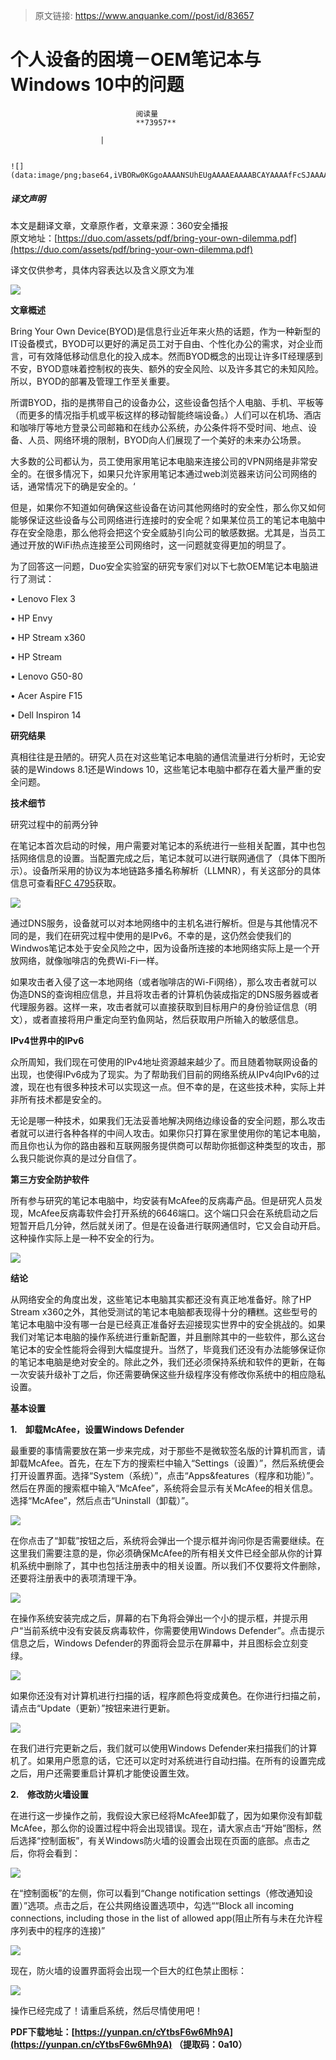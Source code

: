 > 原文链接: https://www.anquanke.com//post/id/83657 


# 个人设备的困境－OEM笔记本与Windows 10中的问题


                                阅读量   
                                **73957**
                            
                        |
                        
                                                                                                                                    ![](data:image/png;base64,iVBORw0KGgoAAAANSUhEUgAAAAEAAAABCAYAAAAfFcSJAAAAAXNSR0IArs4c6QAAAARnQU1BAACxjwv8YQUAAAAJcEhZcwAADsQAAA7EAZUrDhsAAAANSURBVBhXYzh8+PB/AAffA0nNPuCLAAAAAElFTkSuQmCC)
                                                                                            



##### 译文声明

本文是翻译文章，文章原作者，文章来源：360安全播报
                                <br>原文地址：[https://duo.com/assets/pdf/bring-your-own-dilemma.pdf](https://duo.com/assets/pdf/bring-your-own-dilemma.pdf)

译文仅供参考，具体内容表达以及含义原文为准



[![](https://p3.ssl.qhimg.com/t0168416c9c5fefa421.jpg)](https://p3.ssl.qhimg.com/t0168416c9c5fefa421.jpg)

**文章概述**

Bring Your Own Device(BYOD)是信息行业近年来火热的话题，作为一种新型的IT设备模式，BYOD可以更好的满足员工对于自由、个性化办公的需求，对企业而言，可有效降低移动信息化的投入成本。然而BYOD概念的出现让许多IT经理感到不安，BYOD意味着控制权的丧失、额外的安全风险、以及许多其它的未知风险。所以，BYOD的部署及管理工作至关重要。

所谓BYOD，指的是携带自己的设备办公，这些设备包括个人电脑、手机、平板等（而更多的情况指手机或平板这样的移动智能终端设备。）人们可以在机场、酒店和咖啡厅等地方登录公司邮箱和在线办公系统，办公条件将不受时间、地点、设备、人员、网络环境的限制，BYOD向人们展现了一个美好的未来办公场景。

大多数的公司都认为，员工使用家用笔记本电脑来连接公司的VPN网络是非常安全的。在很多情况下，如果只允许家用笔记本通过web浏览器来访问公司网络的话，通常情况下的确是安全的。‘

但是，如果你不知道如何确保这些设备在访问其他网络时的安全性，那么你又如何能够保证这些设备与公司网络进行连接时的安全呢？如果某位员工的笔记本电脑中存在安全隐患，那么他将会把这个安全威胁引向公司的敏感数据。尤其是，当员工通过开放的WiFi热点连接至公司网络时，这一问题就变得更加的明显了。

为了回答这一问题，Duo安全实验室的研究专家们对以下七款OEM笔记本电脑进行了测试：

• Lenovo Flex 3

• HP Envy

• HP Stream x360

• HP Stream

• Lenovo G50-80

• Acer Aspire F15 

• Dell Inspiron 14

**研究结果**

真相往往是丑陋的。研究人员在对这些笔记本电脑的通信流量进行分析时，无论安装的是Windows 8.1还是Windows 10，这些笔记本电脑中都存在着大量严重的安全问题。

**技术细节**

研究过程中的前两分钟

在笔记本首次启动的时候，用户需要对笔记本的系统进行一些相关配置，其中也包括网络信息的设置。当配置完成之后，笔记本就可以进行联网通信了（具体下图所示）。设备所采用的协议为本地链路多播名称解析（LLMNR），有关这部分的具体信息可查看[RFC 4795](https://tools.ietf.org/rfc/rfc4795.txt)获取。

[![](https://p0.ssl.qhimg.com/t01c1576e00f14aca5d.png)](https://p0.ssl.qhimg.com/t01c1576e00f14aca5d.png)

通过DNS服务，设备就可以对本地网络中的主机名进行解析。但是与其他情况不同的是，我们在研究过程中使用的是IPv6。不幸的是，这仍然会使我们的Windwos笔记本处于安全风险之中，因为设备所连接的本地网络实际上是一个开放网络，就像咖啡店的免费Wi-Fi一样。

如果攻击者入侵了这一本地网络（或者咖啡店的Wi-Fi网络），那么攻击者就可以伪造DNS的查询相应信息，并且将攻击者的计算机伪装成指定的DNS服务器或者代理服务器。这样一来，攻击者就可以直接获取到目标用户的身份验证信息（明文），或者直接将用户重定向至钓鱼网站，然后获取用户所输入的敏感信息。

**IPv4世界中的IPv6**

众所周知，我们现在可使用的IPv4地址资源越来越少了。而且随着物联网设备的出现，也使得IPv6成为了现实。为了帮助我们目前的网络系统从IPv4向IPv6的过渡，现在也有很多种技术可以实现这一点。但不幸的是，在这些技术种，实际上并非所有技术都是安全的。

无论是哪一种技术，如果我们无法妥善地解决网络边缘设备的安全问题，那么攻击者就可以进行各种各样的中间人攻击。如果你只打算在家里使用你的笔记本电脑，而且你也认为你的路由器和互联网服务提供商可以帮助你抵御这种类型的攻击，那么我只能说你真的是过分自信了。

**第三方安全防护软件**

所有参与研究的笔记本电脑中，均安装有McAfee的反病毒产品。但是研究人员发现，McAfee反病毒软件会打开系统的6646端口。这个端口只会在系统启动之后短暂开启几分钟，然后就关闭了。但是在设备进行联网通信时，它又会自动开启。这种操作实际上是一种不安全的行为。

[![](https://p4.ssl.qhimg.com/t01eb643d89cdb87ef2.png)](https://p4.ssl.qhimg.com/t01eb643d89cdb87ef2.png)

**结论**

从网络安全的角度出发，这些笔记本电脑其实都还没有真正地准备好。除了HP Stream x360之外，其他受测试的笔记本电脑都表现得十分的糟糕。这些型号的笔记本电脑中没有哪一台是已经真正准备好去迎接现实世界中的安全挑战的。如果我们对笔记本电脑的操作系统进行重新配置，并且删除其中的一些软件，那么这台笔记本的安全性能将会得到大幅度提升。当然了，毕竟我们还没有办法能够保证你的笔记本电脑是绝对安全的。除此之外，我们还必须保持系统和软件的更新，在每一次安装升级补丁之后，你还需要确保这些升级程序没有修改你系统中的相应隐私设置。

**基本设置**

**1.    卸载McAfee，设置Windows Defender**

最重要的事情需要放在第一步来完成，对于那些不是微软签名版的计算机而言，请卸载McAfee。首先，在左下方的搜索栏中输入“Settings（设置）”，然后系统便会打开设置界面。选择“System（系统）”，点击“Apps&amp;features（程序和功能）”。然后在界面的搜索框中输入“McAfee”，系统将会显示有关McAfee的相关信息。选择“McAfee”，然后点击“Uninstall（卸载）”。

[![](https://p4.ssl.qhimg.com/t01a14d0a2983d754a0.png)](https://p4.ssl.qhimg.com/t01a14d0a2983d754a0.png)

在你点击了“卸载”按钮之后，系统将会弹出一个提示框并询问你是否需要继续。在这里我们需要注意的是，你必须确保McAfee的所有相关文件已经全部从你的计算机系统中删除了，其中也包括注册表中的相关设置。所以我们不仅要将文件删除，还要将注册表中的表项清理干净。

[![](https://p2.ssl.qhimg.com/t01d363ff173ebcccf1.png)](https://p2.ssl.qhimg.com/t01d363ff173ebcccf1.png)

在操作系统安装完成之后，屏幕的右下角将会弹出一个小的提示框，并提示用户“当前系统中没有安装反病毒软件，你需要使用Windows Defender”。点击提示信息之后，Windows Defender的界面将会显示在屏幕中，并且图标会立刻变绿。

[![](https://p4.ssl.qhimg.com/t01aacd4e33252e258a.png)](https://p4.ssl.qhimg.com/t01aacd4e33252e258a.png)

如果你还没有对计算机进行扫描的话，程序颜色将变成黄色。在你进行扫描之前，请点击“Update（更新）”按钮来进行更新。

[![](https://p3.ssl.qhimg.com/t01fa437d017bb1d2bd.png)](https://p3.ssl.qhimg.com/t01fa437d017bb1d2bd.png)

在我们进行完更新之后，我们就可以使用Windows Defender来扫描我们的计算机了。如果用户愿意的话，它还可以定时对系统进行自动扫描。在所有的设置完成之后，用户还需要重启计算机才能使设置生效。

**2.    修改防火墙设置**

在进行这一步操作之前，我假设大家已经将McAfee卸载了，因为如果你没有卸载McAfee，那么你的设置过程中将会出现错误。现在，请大家点击“开始”图标，然后选择“控制面板”，有关Windows防火墙的设置会出现在页面的底部。点击之后，你将会看到：

[![](https://p3.ssl.qhimg.com/t01bfcbca25f03ab537.png)](https://p3.ssl.qhimg.com/t01bfcbca25f03ab537.png)

在“控制面板”的左侧，你可以看到“Change notification settings（修改通知设置）”选项。点击之后，在公共网络设置选项中，勾选““Block all incoming connections, including those in the list of allowed app(阻止所有与未在允许程序列表中的程序的连接)”

[![](https://p3.ssl.qhimg.com/t01743d76f7ddbc7faa.png)](https://p3.ssl.qhimg.com/t01743d76f7ddbc7faa.png)

现在，防火墙的设置界面将会出现一个巨大的红色禁止图标：

[![](https://p0.ssl.qhimg.com/t01058eb8a14dd767b2.png)](https://p0.ssl.qhimg.com/t01058eb8a14dd767b2.png)

操作已经完成了！请重启系统，然后尽情使用吧！

**PDF下载地址：[https://yunpan.cn/cYtbsF6w6Mh9A](https://yunpan.cn/cYtbsF6w6Mh9A) （提取码：0a10）**
